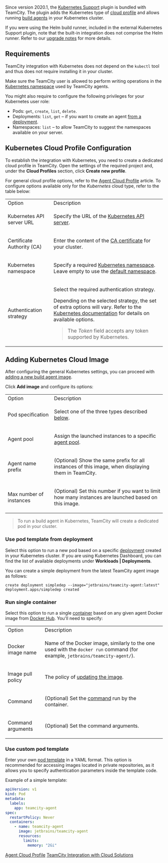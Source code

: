 [//]: # (title: Setting Up TeamCity for Kubernetes)
[//]: # (auxiliary-id: Setting Up TeamCity for Kubernetes)

Since version 2020.1, the [Kubernetes Support](https://plugins.jetbrains.com/plugin/9818-kubernetes-support) plugin is bundled with TeamCity. The plugin adds the Kubernetes type of [cloud profile](agent-cloud-profile.md) and allows running [build agents](build-agent.md) in your Kubernetes cluster.

<note product="tc">

If you were using the Helm build runner, included in the external Kubernetes Support plugin, note that the built-in integration does not comprise the Helm runner. Refer to our [upgrade notes](upgrade-notes.md#Bundled+Kubernetes+Support+plugin+does+not+contain+Helm+runner) for more details.

</note>

## Requirements

TeamCity integration with Kubernetes does not depend on the `kubectl` tool and thus does not require installing it in your cluster.

Make sure the TeamCity user is allowed to perform writing operations in the [Kubernetes namespace](#kuber-namespace) used by TeamCity agents.

You might also require to configure the following privileges for your Kubernetes user role:
* Pods: `get`, `create`, `list`, `delete`.
* Deployments: `list`, `get` – if you want to create an agent [from a deployment](#Use+pod+template+from+deployment).
* Namespaces: `list` – to allow TeamCity to suggest the namespaces available on your server.

## Kubernetes Cloud Profile Configuration

To establish the integration with Kubernetes, you need to create a dedicated cloud profile in TeamCity. Open the settings of the required project and, under the __Cloud Profiles__ section, click __Create new profile__.

For general cloud profile options, refer to the [Agent Cloud Profile](agent-cloud-profile.md#Specifying+Profile+Settings) article. To configure options available only for the _Kubernetes_ cloud type, refer to the table below:

<table>

<tr>

<td>Option</td>
<td>Description</td>

</tr>

<tr>

<td>

Kubernetes API server URL

</td>
<td>

Specify the URL of the [Kubernetes API server](https://kubernetes.io/docs/concepts/overview/components/#kube-apiserver).

</td>

</tr>

<tr>

<td>

Certificate Authority (CA)

</td>
<td>

Enter the content of the [CA certificate](https://kubernetes.io/docs/concepts/cluster-administration/certificates/) for your cluster.

</td>

</tr>

<tr>

<td>

<anchor name="kuber-namespace"/>

Kubernetes namespace

</td>
<td>

Specify a required [Kubernetes namespace](https://kubernetes.io/docs/concepts/overview/working-with-objects/namespaces/). Leave empty to use the [default namespace](https://kubernetes.io/docs/concepts/overview/working-with-objects/namespaces/#viewing-namespaces).

</td>

</tr>

<tr>

<td>

Authentication strategy

</td>
<td>

Select the required authentication strategy.

Depending on the selected strategy, the set of extra options will vary. Refer to the [Kubernetes documentation](https://kubernetes.io/docs/reference/access-authn-authz/authentication/#authentication-strategies) for details on available options.

>The _Token_ field accepts any token supported by Kubernetes.

</td>

</tr>

</table>

## Adding Kubernetes Cloud Image

After configuring the general Kubernetes settings, you can proceed with [adding a new build agent image](agent-cloud-profile.md#Adding+Agent+Image).

Click __Add image__ and configure its options:

<table>

<tr>
<td>Option</td>
<td>Description</td>
</tr>

<tr>

<td>

Pod specification

</td>

<td>

Select one of the three types described [below](#Use+pod+template+from+deployment).

</td>

</tr>

<tr>

<td>

Agent pool

</td>

<td>

Assign the launched instances to a specific [agent pool](agent-pool.md).

</td>

</tr>

<tr>

<td>

Agent name prefix

</td>

<td>

(Optional) Show the same prefix for all instances of this image, when displaying them in TeamCity.

</td>

</tr>

<tr>

<td>

Max number of instances

</td>

<td>

(Optional) Set this number if you want to limit how many instances are launched based on this image.

</td>

</tr>

</table>

>To run a build agent in Kubernetes, TeamCity will create a dedicated pod in your cluster.

### Use pod template from deployment

Select this option to run a new pod based on a specific [deployment](https://kubernetes.io/docs/concepts/workloads/controllers/deployment/) created in your Kubernetes cluster. If you are using Kubernetes Dashboard, you can find the list of available deployments under __Workloads | Deployments__.

You can create a simple deployment from the latest TeamCity agent image as follows:

```Shell
create deployment simpledep --image="jetbrains/teamcity-agent:latest"
deployment.apps/simpledep created
```

### Run single container

Select this option to run a single [container](https://kubernetes.io/docs/concepts/containers/overview/) based on any given agent Docker image from [Docker Hub](https://hub.docker.com/). You'll need to specify:

<table>

<tr>
<td>Option</td>
<td>Description</td>
</tr>

<tr>

<td>

Docker image name

</td>

<td>

Name of the Docker image, similarly to the one used with the `docker run` command (for example, `jetbrains/teamcity-agent/`).

</td>

</tr>

<tr>

<td>

Image pull policy

</td>

<td>

The policy of [updating the image](https://kubernetes.io/docs/concepts/containers/images/#updating-images).

</td>

</tr>

<tr>

<td>

Command

</td>

<td>

(Optional) Set the [command](https://kubernetes.io/docs/tasks/inject-data-application/define-command-argument-container/#notes) run by the container.

</td>

</tr>

<tr>

<td>

Command arguments

</td>

<td>

(Optional) Set the command arguments.

</td>

</tr>

</table>


### Use custom pod template

Enter your own [pod template](https://kubernetes.io/docs/concepts/workloads/pods/pod-overview/#pod-templates) in a YAML format. This option is recommended for accessing images located in private repositories, as it allows you to specify authentication parameters inside the template code.

Example of a simple template:

```yaml
apiVersion: v1
kind: Pod
metadata:
  labels:
    app: teamcity-agent
spec:
  restartPolicy: Never
  containers:
    - name: teamcity-agent
      image: jetbrains/teamcity-agent
      resources:
        limits:
          memory: "2Gi"
```

<seealso>
        <category ref="concepts">
            <a href="agent-cloud-profile.md">Agent Cloud Profile</a>
        </category>
        <category ref="installation">
            <a href="teamcity-integration-with-cloud-solutions.md">TeamCity Integration with Cloud Solutions</a>
        </category>
</seealso>
